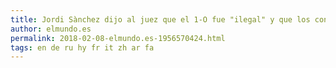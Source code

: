```yaml
---
title: Jordi Sànchez dijo al juez que el 1-O fue "ilegal" y que los contactos con Moncloa no auguraban la actuación policial
author: elmundo.es
permalink: 2018-02-08-elmundo.es-1956570424.html
tags: en de ru hy fr it zh ar fa
---
```


